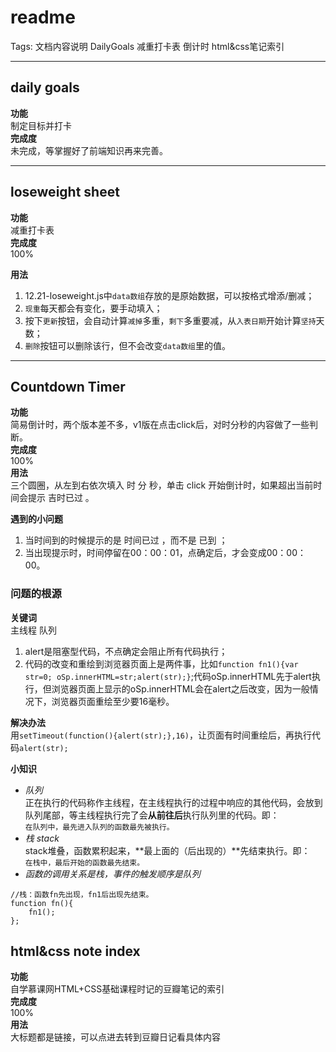 readme
=

Tags: 文档内容说明 DailyGoals 减重打卡表 倒计时 html&css笔记索引

---

## daily goals
**功能**  
制定目标并打卡  
**完成度**  
未完成，等掌握好了前端知识再来完善。

---

## loseweight sheet
**功能**  
减重打卡表  
**完成度**  
100%  
  
**用法**
1. 12.21-loseweight.js中`data数组`存放的是原始数据，可以按格式增添/删减；
2. `现重`每天都会有变化，要手动填入；
3. 按下`更新`按钮，会自动计算`减掉`多重，`剩下`多重要减，从`入表日期`开始计算`坚持`天数；
4. `删除`按钮可以删除该行，但不会改变`data数组`里的值。

---

## Countdown Timer
**功能**  
简易倒计时，两个版本差不多，v1版在点击click后，对时分秒的内容做了一些判断。  
**完成度**  
100%  
**用法**  
三个圆圈，从左到右依次填入 时 分 秒，单击  click 开始倒计时，如果超出当前时间会提示 吉时已过 。
  
**遇到的小问题**
1. 当时间到的时候提示的是  时间已过  ，而不是  已到  ；
2. 当出现提示时，时间停留在00：00：01，点确定后，才会变成00：00：00。

### 问题的根源
**关键词**  
主线程 队列  
1. alert是阻塞型代码，不点确定会阻止所有代码执行；
2. 代码的改变和重绘到浏览器页面上是两件事，比如`function fn1(){var str=0; oSp.innerHTML=str;alert(str);}`;代码oSp.innerHTML先于alert执行，但浏览器页面上显示的oSp.innerHTML会在alert之后改变，因为一般情况下，浏览器页面重绘至少要16毫秒。
  
**解决办法**  
用`setTimeout(function(){alert(str);},16)`，让页面有时间重绘后，再执行代码`alert(str);`

**小知识**  
* *队列*  
正在执行的代码称作主线程，在主线程执行的过程中响应的其他代码，会放到队列尾部，等主线程执行完了会**从前往后**执行队列里的代码。即：  
`在队列中，最先进入队列的函数最先被执行。`  
* *栈 stack*  
stack堆叠，函数累积起来，**最上面的（后出现的）**先结束执行。即：  
`在栈中，最后开始的函数最先结束。`  
* *函数的调用关系是栈，事件的触发顺序是队列*
```
//栈：函数fn先出现，fn1后出现先结束。
function fn(){
    fn1();
};

```

## html&css note index
**功能**  
自学慕课网HTML+CSS基础课程时记的豆瓣笔记的索引  
**完成度**  
100%  
**用法**  
大标题都是链接，可以点进去转到豆瓣日记看具体内容








